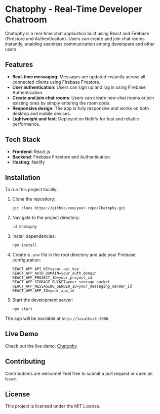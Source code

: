 
# Chatophy - Real-Time Developer Chatroom

Chatophy is a real-time chat application built using React and Firebase (Firestore and Authentication). Users can create and join chat rooms instantly, enabling seamless communication among developers and other users.

## Features

- **Real-time messaging**: Messages are updated instantly across all connected clients using Firebase Firestore.
- **User authentication**: Users can sign up and log in using Firebase Authentication.
- **Create and join chat rooms**: Users can create new chat rooms or join existing ones by simply entering the room code.
- **Responsive design**: The app is fully responsive and works on both desktop and mobile devices.
- **Lightweight and fast**: Deployed on Netlify for fast and reliable performance.

## Tech Stack

- **Frontend**: React.js
- **Backend**: Firebase Firestore and Authentication
- **Hosting**: Netlify

## Installation

To run this project locally:

1. Clone the repository:

   ```bash
   git clone https://github.com/your-repo/Chatophy.git
   ```

2. Navigate to the project directory:

   ```bash
   cd Chatophy
   ```

3. Install dependencies:

   ```bash
   npm install
   ```

4. Create a `.env` file in the root directory and add your Firebase configuration:

   ```env
   REACT_APP_API_KEY=your_api_key
   REACT_APP_AUTH_DOMAIN=your_auth_domain
   REACT_APP_PROJECT_ID=your_project_id
   REACT_APP_STORAGE_BUCKET=your_storage_bucket
   REACT_APP_MESSAGING_SENDER_ID=your_messaging_sender_id
   REACT_APP_APP_ID=your_app_id
   ```

5. Start the development server:

   ```bash
   npm start
   ```

The app will be available at `http://localhost:3000`.

## Live Demo

Check out the live demo: [Chatophy](https://Chatophy.netlify.app/)

## Contributing

Contributions are welcome! Feel free to submit a pull request or open an issue.

## License

This project is licensed under the MIT License.